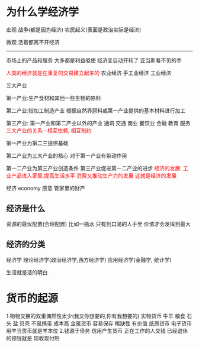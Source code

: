 # 为什么学经济学

宏观 战争(都是因为经济) 农民起义(表面是政治实际是经济)

微观 活着都离不开经济
****************************************************

市场上的产品和服务 大多都是利益驱使 经济变自动开转了 亚当斯看不见的手

<font color=red>人类的经济就是在重复的交易建立起来的</font>
农业经济 手工业经济 工业经济

三大产业

第一产业:生产食材和其他一些生物的原料

第二产业:指加工制造产业 根据自然界原料或第一产业提供的基本材料进行加工

第三产业: 第一产业和第二产业以外的产业 通讯 交通 商业 餐饮业 金融 教育 服务
<font color=red>三大产业的关系--相互依赖, 相互制约</font>

第一产业为第二三提供基础

第二产业为三大产业的核心 对于第一产业有带动作用

第一二产业为第三产业创造条件 第三产业促进第一二产业的进步
<font color=red>经济的发展: 工业产品进入家里,提高生活水平 消费又推动生产力的发展 这就是经济的发展</font>


经济 economy 原意 管家里的财产

## 经济是什么

资源的最优配置(合理配置) 比如一瓶水 只有到口渴的人手里 价值才会发挥到最大

## 经济的分类

经济学 理论经济学(政治经济学,西方经济学) 应用经济学(金融学, 统计学)

生活就是活的明白

# 货币的起源
1.物物交换的双重偶然性太少(我又你想要的,你有我想要的)
实物货币 牛羊 粮食 石头 盐 贝壳 不易携带 成本高
金属货币 容易保存 稀缺性 有价值
纸质货币
电子货币
用羊当货币就是羊本位
2.钱源于债务 信用产生货币
正在工作的人交钱 已经退休的领钱就是 现收现付制



